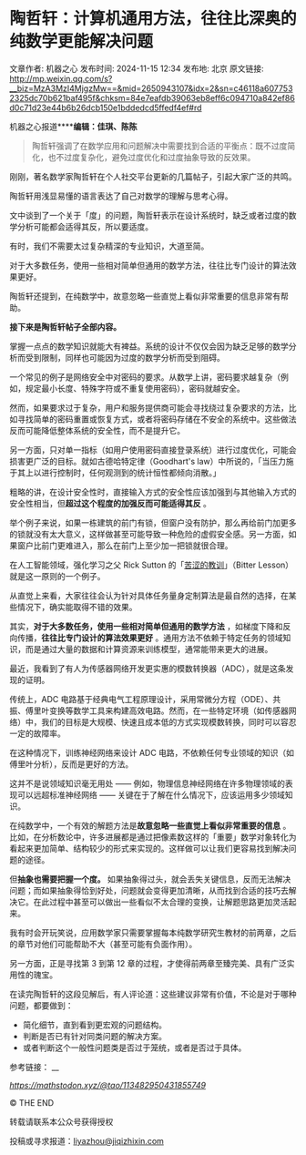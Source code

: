 # 陶哲轩：计算机通用方法，往往比深奥的纯数学更能解决问题

文章作者: 机器之心
发布时间: 2024-11-15 12:34
发布地: 北京
原文链接: http://mp.weixin.qq.com/s?__biz=MzA3MzI4MjgzMw==&mid=2650943107&idx=2&sn=c46118a6077532325dc70b621baf495f&chksm=84e7eafdb39063eb8eff6c094710a842ef86d0c71d23e44b6b26dcb150e1bddedcd5ffedf4ef#rd

机器之心报道******编辑：佳琪、陈陈**

> 陶哲轩强调了在数学应用和问题解决中需要找到合适的平衡点：既不过度简化，也不过度复杂化，避免过度优化和过度抽象导致的反效果。

  

刚刚，著名数学家陶哲轩在个人社交平台更新的几篇帖子，引起大家广泛的共鸣。

  

陶哲轩用浅显易懂的语言表达了自己对数学的理解与思考心得。

  

文中谈到了一个关于「度」的问题，陶哲轩表示在设计系统时，缺乏或者过度的数学分析可能都会适得其反，所以要适度。

  

有时，我们不需要太过复杂精深的专业知识，大道至简。

  

对于大多数任务，使用一些相对简单但通用的数学方法，往往比专门设计的算法效果更好。

  

陶哲轩还提到，在纯数学中，故意忽略一些直觉上看似非常重要的信息非常有帮助。

  

**接下来是陶哲轩帖子全部内容。**

  

掌握一点点的数学知识就能大有裨益。系统的设计不仅仅会因为缺乏足够的数学分析而受到限制，同样也可能因为过度的数学分析而受到阻碍。

  

一个常见的例子是网络安全中对密码的要求。从数学上讲，密码要求越复杂（例如，规定最小长度、特殊字符或不重复使用密码），密码就越安全。

  

然而，如果要求过于复杂，用户和服务提供商可能会寻找绕过复杂要求的方法，比如寻找简单的密码重置或恢复方式，或者将密码存储在不安全的系统中。这些做法反而可能降低整体系统的安全性，而不是提升它。

  

另一方面，只对单一指标（如用户使用密码直接登录系统）进行过度优化，可能会损害更广泛的目标。就如古德哈特定律（Goodhart's
law）中所说的，「当压力施于其上以进行控制时，任何观测到的统计恒性都倾向消散。」

  

粗略的讲，在设计安全性时，直接输入方式的安全性应该加强到与其他输入方式的安全性相当，但**超过这个程度的加强反而可能适得其反** 。

  

举个例子来说，如果一栋建筑的前门有锁，但窗户没有防护，那么再给前门加更多的锁就没有太大意义，这样做甚至可能导致一种危险的虚假安全感。另一方面，如果窗户比前门更难进入，那么在前门上至少加一把锁就很合理。

  

  

在人工智能领域，强化学习之父 Rick Sutton
的「[苦涩的教训](http://mp.weixin.qq.com/s?__biz=MzA3MzI4MjgzMw==&mid=2650908360&idx=4&sn=9999edc950e928b03584247df2ca7b7e&chksm=84e462b6b393eba0793d2b52b912f18e037fdb45103e54216709e62dbab31c15863f15c07d8c&scene=21#wechat_redirect)」（Bitter
Lesson）就是这一原则的一个例子。

  

从直觉上来看，大家往往会认为针对具体任务量身定制算法是最自然的选择，在某些情况下，确实能取得不错的效果。

  

其实，**对于大多数任务，使用一些相对简单但通用的数学方法** ，如梯度下降和反向传播，**往往比专门设计的算法效果更好**
。通用方法不依赖于特定任务的领域知识，而是通过大量的数据和计算资源来训练模型，通常能带来更大的进展。

  

最近，我看到了有人为传感器网络开发更实惠的模数转换器（ADC），就是这条发现的证明。

  

传统上，ADC
电路基于经典电气工程原理设计，采用常微分方程（ODE）、共振、傅里叶变换等数学工具来构建高效电路。然而，在一些特定环境（如传感器网络）中，我们的目标是大规模、快速且成本低的方式实现模数转换，同时可以容忍一定的故障率。

  

在这种情况下，训练神经网络来设计 ADC 电路，不依赖任何专业领域的知识（如傅里叶分析），反而是更好的方法。

  

这并不是说领域知识毫无用处 —— 例如，物理信息神经网络在许多物理领域的表现可以远超标准神经网络 —— 关键在于了解在什么情况下，应该运用多少领域知识。

  

  

在纯数学中，一个有效的解题方法是**故意忽略一些直觉上看似非常重要的信息**
。比如，在分析数论中，许多进展都是通过把像素数这样的「重要」数学对象转化为看起来更加简单、结构较少的形式来实现的。这样做可以让我们更容易找到解决问题的途径。

  

但**抽象也需要把握一个度。**
如果抽象得过头，就会丢失关键信息，反而无法解决问题；而如果抽象得恰到好处，问题就会变得更加清晰，从而找到合适的技巧去解决它。在此过程中甚至可以做出一些看似不太合理的变换，让解题思路更加灵活起来。

  

我有时会开玩笑说，应用数学家只需要掌握每本纯数学研究生教材的前两章，之后的章节对他们可能帮助不大（甚至可能有负面作用）。

  

另一方面，正是寻找第 3 到第 12 章的过程，才使得前两章至臻完美、具有广泛实用性的瑰宝。

  

  

在读完陶哲轩的这段见解后，有人评论道：这些建议非常有价值，不论是对于哪种问题，都要做到：

  

  * 简化细节，直到看到更宏观的问题结构。
  * 判断是否已有针对同类问题的解决方案。
  * 或者判断这个一般性问题类是否过于笼统，或者是否过于具体。

  

  

参考链接： __

_https://mathstodon.xyz/@tao/113482950431855749_

  
  

© THE END

转载请联系本公众号获得授权

投稿或寻求报道：liyazhou@jiqizhixin.com

